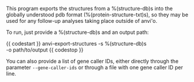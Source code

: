 This program exports the structures from a %(structure-db)s into the globally understood pdb format
(%(protein-structure-txt)s), so they may be used for any follow-up analyses taking place outside of
anvi'o.

To run, just provide a %(structure-db)s and an output path:

{{ codestart }}
anvi-export-structures -s %(structure-db)s \
                       -o path/to/output
{{ codestop }}

You can also provide a list of gene caller IDs, either directly through the parameter
`--gene-caller-ids` or through a file with one gene caller ID per line.
